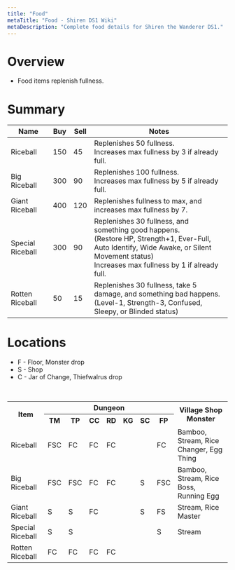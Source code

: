 ```yaml
---
title: "Food"
metaTitle: "Food - Shiren DS1 Wiki"
metaDescription: "Complete food details for Shiren the Wanderer DS1."
---
```


# Overview

- Food items replenish fullness.

# Summary

<table class="itemListCentered">
  <thead>
    <tr>
      <th>Name</th>
      <th>Buy</th>
      <th>Sell</th>
      <th>Notes</th>
    </tr>
  </thead>
  <tbody>
    <tr>
      <td class="priceTableName">Riceball</td>
      <td>150</td>
      <td>45</td>
      <td class="leftText">Replenishes 50 fullness.<br/>Increases max fullness by 3 if already full.</td>
    </tr>
    <tr>
      <td class="priceTableName">Big Riceball</td>
      <td>300</td>
      <td>90</td>
      <td class="leftText">Replenishes 100 fullness.<br/>Increases max fullness by 5 if already full.</td>
    </tr>
    <tr>
      <td class="priceTableName">Giant Riceball</td>
      <td>400</td>
      <td>120</td>
      <td class="leftText">Replenishes fullness to max, and increases max fullness by 7.</td>
    </tr>
    <tr>
      <td class="priceTableName">Special Riceball</td>
      <td>300</td>
      <td>90</td>
      <td class="leftText">Replenishes 30 fullness, and something good happens.<br/>(Restore HP, Strength+1, Ever-Full, Auto Identify, Wide Awake, or Silent Movement status)<br/>Increases max fullness by 1 if already full.</td>
    </tr>
    <tr>
      <td class="priceTableName">Rotten Riceball</td>
      <td>50</td>
      <td>15</td>
      <td class="leftText">Replenishes 30 fullness, take 5 damage, and something bad happens.<br/>(Level-1, Strength-3, Confused, Sleepy, or Blinded status)</td>
    </tr>
  </tbody>
</table>

# Locations

- F - Floor, Monster drop
- S - Shop
- C - Jar of Change, Thiefwalrus drop

<br/>

<table class="itemListCentered">
  <tr>
    <th rowspan="2">Item</th>
    <th colspan="7">Dungeon</th>
    <th rowspan="2">Village Shop<br/>Monster</th>
  </tr>
  <tr>
    <th>TM</th>
    <th>TP</th>
    <th>CC</th>
    <th>RD</th>
    <th>KG</th>
    <th>SC</th>
    <th>FP</th>
  </tr>
  <tr>
    <td>Riceball</td>
    <td>FSC</td>
    <td>FC</td>
    <td>FC</td>
    <td>FC</td>
    <td></td>
    <td></td>
    <td>FC</td>
    <td>Bamboo, Stream, Rice Changer, Egg Thing</td>
  </tr>
  <tr>
    <td>Big Riceball</td>
    <td>FSC</td>
    <td>FSC</td>
    <td>FC</td>
    <td>FC</td>
    <td></td>
    <td>S</td>
    <td>FSC</td>
    <td>Bamboo, Stream, Rice Boss, Running Egg</td>
  </tr>
  <tr>
    <td>Giant Riceball</td>
    <td>S</td>
    <td>S</td>
    <td>FC</td>
    <td></td>
    <td></td>
    <td>S</td>
    <td>FS</td>
    <td>Stream, Rice Master</td>
  </tr>
  <tr>
    <td>Special Riceball</td>
    <td>S</td>
    <td>S</td>
    <td></td>
    <td></td>
    <td></td>
    <td></td>
    <td>S</td>
    <td>Stream</td>
  </tr>
  <tr>
    <td>Rotten Riceball</td>
    <td>FC</td>
    <td>FC</td>
    <td>FC</td>
    <td>FC</td>
    <td></td>
    <td></td>
    <td></td>
    <td></td>
  </tr>
</table>
